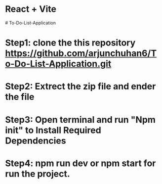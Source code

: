 # React + Vite

#   T o - D o - L i s t - A p p l i c a t i o n 
 
# Step1: clone the this repository https://github.com/arjunchuhan6/To-Do-List-Application.git

# Step2: Extrect the zip file and ender the file 

# Step3: Open terminal and run "Npm init" to Install Required Dependencies

# Step4: npm run dev or npm start for run the project.
